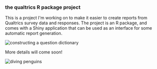 ### the qualtrics R package project

This is a project I'm working on to make it easier to create reports from 
Qualtrics survey data and responses. The project is an R package, and 
comes with a Shiny application that can be used as an interface for 
some automatic report generation. 

![constructing a question dictionary](https://giant.gfycat.com/ThoughtfulCreamyKoalabear.gif)

More details will come soon!

![diving penguins](https://media.giphy.com/media/22zIpaS7fhqU/giphy.gi://media.giphy.com/media/22zIpaS7fhqU/giphy.gif)
